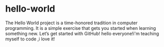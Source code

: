 # hello-world
The Hello World project is a time-honored tradition in computer programming. It is a simple exercise that gets you started when learning something new. Let’s get started with GitHub!
hello everyone!i'm teaching myself to code ,i love it!

